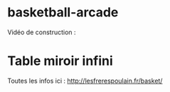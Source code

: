 # basketball-arcade
Vidéo de construction : 
# Table miroir infini
Toutes les infos ici : http://lesfrerespoulain.fr/basket/
